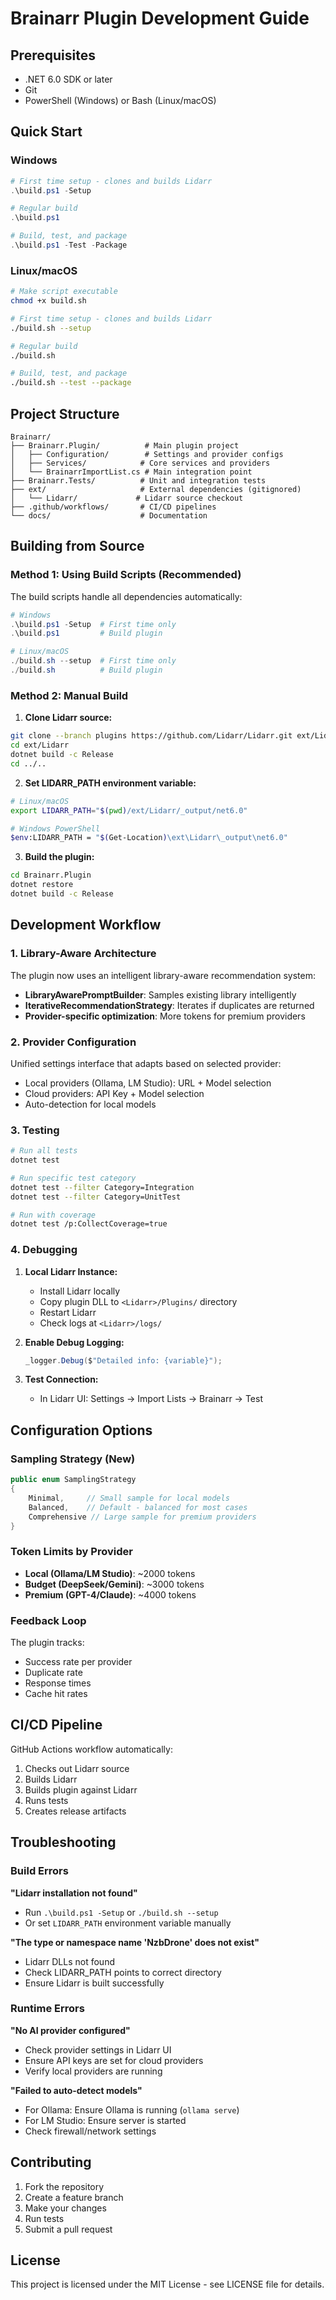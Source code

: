 # Brainarr Plugin Development Guide

## Prerequisites

- .NET 6.0 SDK or later
- Git
- PowerShell (Windows) or Bash (Linux/macOS)

## Quick Start

### Windows
```powershell
# First time setup - clones and builds Lidarr
.\build.ps1 -Setup

# Regular build
.\build.ps1

# Build, test, and package
.\build.ps1 -Test -Package
```

### Linux/macOS
```bash
# Make script executable
chmod +x build.sh

# First time setup - clones and builds Lidarr
./build.sh --setup

# Regular build
./build.sh

# Build, test, and package
./build.sh --test --package
```

## Project Structure

```
Brainarr/
├── Brainarr.Plugin/          # Main plugin project
│   ├── Configuration/        # Settings and provider configs
│   ├── Services/            # Core services and providers
│   └── BrainarrImportList.cs # Main integration point
├── Brainarr.Tests/          # Unit and integration tests
├── ext/                     # External dependencies (gitignored)
│   └── Lidarr/             # Lidarr source checkout
├── .github/workflows/       # CI/CD pipelines
└── docs/                    # Documentation
```

## Building from Source

### Method 1: Using Build Scripts (Recommended)

The build scripts handle all dependencies automatically:

```powershell
# Windows
.\build.ps1 -Setup  # First time only
.\build.ps1         # Build plugin

# Linux/macOS
./build.sh --setup  # First time only
./build.sh          # Build plugin
```

### Method 2: Manual Build

1. **Clone Lidarr source:**
```bash
git clone --branch plugins https://github.com/Lidarr/Lidarr.git ext/Lidarr
cd ext/Lidarr
dotnet build -c Release
cd ../..
```

2. **Set LIDARR_PATH environment variable:**
```bash
# Linux/macOS
export LIDARR_PATH="$(pwd)/ext/Lidarr/_output/net6.0"

# Windows PowerShell
$env:LIDARR_PATH = "$(Get-Location)\ext\Lidarr\_output\net6.0"
```

3. **Build the plugin:**
```bash
cd Brainarr.Plugin
dotnet restore
dotnet build -c Release
```

## Development Workflow

### 1. Library-Aware Architecture

The plugin now uses an intelligent library-aware recommendation system:

- **LibraryAwarePromptBuilder**: Samples existing library intelligently
- **IterativeRecommendationStrategy**: Iterates if duplicates are returned
- **Provider-specific optimization**: More tokens for premium providers

### 2. Provider Configuration

Unified settings interface that adapts based on selected provider:
- Local providers (Ollama, LM Studio): URL + Model selection
- Cloud providers: API Key + Model selection
- Auto-detection for local models

### 3. Testing

```bash
# Run all tests
dotnet test

# Run specific test category
dotnet test --filter Category=Integration
dotnet test --filter Category=UnitTest

# Run with coverage
dotnet test /p:CollectCoverage=true
```

### 4. Debugging

1. **Local Lidarr Instance:**
   - Install Lidarr locally
   - Copy plugin DLL to `<Lidarr>/Plugins/` directory
   - Restart Lidarr
   - Check logs at `<Lidarr>/logs/`

2. **Enable Debug Logging:**
   ```csharp
   _logger.Debug($"Detailed info: {variable}");
   ```

3. **Test Connection:**
   - In Lidarr UI: Settings → Import Lists → Brainarr → Test

## Configuration Options

### Sampling Strategy (New)
```csharp
public enum SamplingStrategy
{
    Minimal,     // Small sample for local models
    Balanced,    // Default - balanced for most cases  
    Comprehensive // Large sample for premium providers
}
```

### Token Limits by Provider
- **Local (Ollama/LM Studio)**: ~2000 tokens
- **Budget (DeepSeek/Gemini)**: ~3000 tokens
- **Premium (GPT-4/Claude)**: ~4000 tokens

### Feedback Loop
The plugin tracks:
- Success rate per provider
- Duplicate rate
- Response times
- Cache hit rates

## CI/CD Pipeline

GitHub Actions workflow automatically:
1. Checks out Lidarr source
2. Builds Lidarr
3. Builds plugin against Lidarr
4. Runs tests
5. Creates release artifacts

## Troubleshooting

### Build Errors

**"Lidarr installation not found"**
- Run `.\build.ps1 -Setup` or `./build.sh --setup`
- Or set `LIDARR_PATH` environment variable manually

**"The type or namespace name 'NzbDrone' does not exist"**
- Lidarr DLLs not found
- Check LIDARR_PATH points to correct directory
- Ensure Lidarr is built successfully

### Runtime Errors

**"No AI provider configured"**
- Check provider settings in Lidarr UI
- Ensure API keys are set for cloud providers
- Verify local providers are running

**"Failed to auto-detect models"**
- For Ollama: Ensure Ollama is running (`ollama serve`)
- For LM Studio: Ensure server is started
- Check firewall/network settings

## Contributing

1. Fork the repository
2. Create a feature branch
3. Make your changes
4. Run tests
5. Submit a pull request

## License

This project is licensed under the MIT License - see LICENSE file for details.